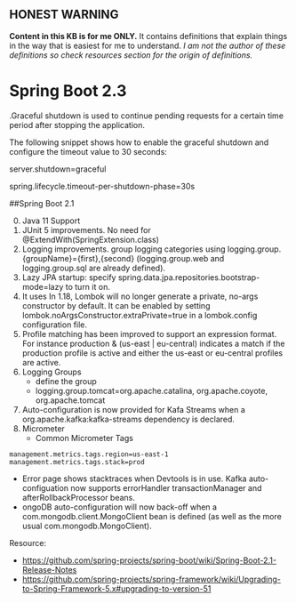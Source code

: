 ## **HONEST WARNING**
**Content in this KB is for me ONLY.**
It contains definitions that explain things in the way that is easiest for me to understand.
_I am not the author of these definitions so check resources section for the origin of definitions._

# Spring Boot 2.3
  .Graceful shutdown is used to continue pending requests for a certain time period after stopping the application.

The following snippet shows how to enable the graceful shutdown and configure the timeout value to 30 seconds:

server.shutdown=graceful

spring.lifecycle.timeout-per-shutdown-phase=30s


##Spring Boot 2.1

0.  Java 11 Support
0.  JUnit 5 improvements. No need for @ExtendWith(SpringExtension.class)
0.  Logging improvements. group logging categories using logging.group.{groupName}={first},{second} (logging.group.web and logging.group.sql are already defined).
0.  Lazy JPA startup: specify spring.data.jpa.repositories.bootstrap-mode=lazy to turn it on.
0.  It uses In 1.18, Lombok will no longer generate a private, no-args constructor by default. It can be enabled by setting lombok.noArgsConstructor.extraPrivate=true in a lombok.config configuration file.
0.  Profile matching has been improved to support an expression format. For instance production & (us-east | eu-central) indicates a match if the production profile is active and either the us-east or eu-central profiles are active.
0.  Logging Groups
    * define the group
    * logging.group.tomcat=org.apache.catalina, org.apache.coyote, org.apache.tomcat
0.  Auto-configuration is now provided for Kafa Streams when a org.apache.kafka:kafka-streams dependency is declared.
0.  Micrometer
    * Common Micrometer Tags
```properties
management.metrics.tags.region=us-east-1
management.metrics.tags.stack=prod
```      
* Error page shows stacktraces when Devtools is in use.
  Kafka auto-configuation now supports errorHandler transactionManager and afterRollbackProcessor beans.
* ongoDB auto-configuration will now back-off when a com.mongodb.client.MongoClient bean is defined (as well as the more usual com.mongodb.MongoClient).


Resource:
* https://github.com/spring-projects/spring-boot/wiki/Spring-Boot-2.1-Release-Notes
* https://github.com/spring-projects/spring-framework/wiki/Upgrading-to-Spring-Framework-5.x#upgrading-to-version-51
